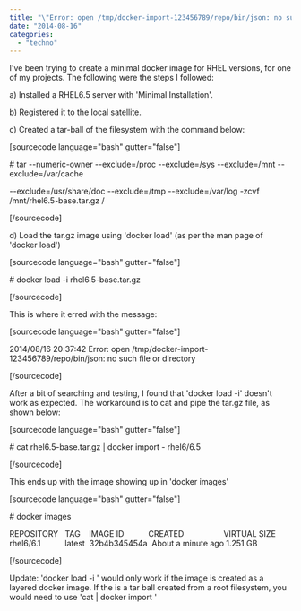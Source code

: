 ```yaml
---
title: "\"Error: open /tmp/docker-import-123456789/repo/bin/json: no such file or directory\""
date: "2014-08-16"
categories: 
  - "techno"
---
```


I've been trying to create a minimal docker image for RHEL versions, for one of my projects. The following were the steps I followed:

a) Installed a RHEL6.5 server with 'Minimal Installation'.

b) Registered it to the local satellite.

c) Created a tar-ball of the filesystem with the command below:

\[sourcecode language="bash" gutter="false"\]

\# tar --numeric-owner --exclude=/proc --exclude=/sys --exclude=/mnt --exclude=/var/cache

\--exclude=/usr/share/doc --exclude=/tmp --exclude=/var/log -zcvf /mnt/rhel6.5-base.tar.gz /

\[/sourcecode\]

d) Load the tar.gz image using 'docker load' (as per the man page of 'docker load')

\[sourcecode language="bash" gutter="false"\]

\# docker load -i rhel6.5-base.tar.gz

\[/sourcecode\]

This is where it erred with the message:

\[sourcecode language="bash" gutter="false"\]

2014/08/16 20:37:42 Error: open /tmp/docker-import-123456789/repo/bin/json: no such file or directory

\[/sourcecode\]

After a bit of searching and testing, I found that 'docker load -i' doesn't work as expected. The workaround is to cat and pipe the tar.gz file, as shown below:

\[sourcecode language="bash" gutter="false"\]

\# cat rhel6.5-base.tar.gz | docker import - rhel6/6.5

\[/sourcecode\]

This ends up with the image showing up in 'docker images'

\[sourcecode language="bash" gutter="false"\]

\# docker images

REPOSITORY   TAG    IMAGE ID           CREATED                  VIRTUAL SIZE rhel6/6.1           latest  32b4b345454a  About a minute ago 1.251 GB

\[/sourcecode\]

Update: 'docker load -i <image-file>' would only work if the image is created as a layered docker image. If the <image-file> is a tar ball created from a root filesystem, you would need to use 'cat <image-file> | docker import <name>'
